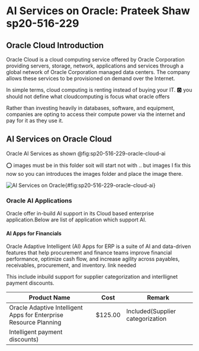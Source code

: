 # AI Services on Oracle: Prateek Shaw sp20-516-229

## Oracle Cloud Introduction

Oracle Cloud is a cloud computing service offered by Oracle Corporation providing servers, storage, network, applications and services through a global network of Oracle Corporation managed data centers. The company allows these services to be provisioned on demand over the Internet. 

In simple terms, cloud computing is renting instead of buying your IT. :o2: you should not define what cloudcomputing is focus what oracle offers


Rather than investing heavily in databases, software, and equipment, companies are opting to access their compute power via the internet and pay for it as they use it.

## AI Services on Oracle Cloud

Oracle AI Services as shown @fig:sp20-516-229-oracle-cloud-ai

:o: images must be in this folder soit will start not with .. but images I fix this now so you can introduces the images folder and place the image there.

![AI Services on Oracle](images/sp20-516-229-oracle_ai_service.png){#fig:sp20-516-229-oracle-cloud-ai}

### Oracle AI Applications

Oracle offer in-build AI support in its Cloud based enterprise application.Below are list of application which support AI.

#### AI Apps for Financials

Oracle Adaptive Intelligent (AI) Apps for ERP is a suite of AI and data-driven features that help procurement and finance teams improve financial performance, optimize cash flow, and increase agility across payables, receivables, procurement, and inventory. link needed

This include inbuild support for supplier categorization and interllignet payment discounts.


| Product Name             | Cost | Remark |
| ------------------- | ------- | ------------- |
| Oracle Adaptive Intelligent Apps for Enterprise Resource Planning  | $125.00  | Included(Supplier categorization
Intelligent payment discounts) |
